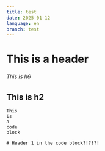 ```yaml
---
title: test
date: 2025-01-12
language: en
branch: test
---
```


# This is a header

###### This is h6

## This is h2

```
This
is
a
code
block

# Header 1 in the code block?!?!?!

```
